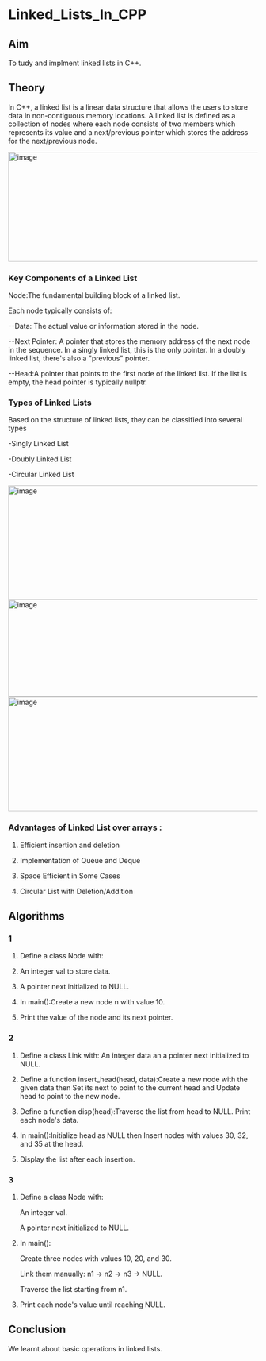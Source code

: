 # Linked_Lists_In_CPP
## Aim
To tudy and implment linked lists in C++.
## Theory
In C++, a linked list is a linear data structure that allows the users to store data in non-contiguous memory locations. A linked list is defined as a collection of nodes where each node consists of two members which represents its value and a next/previous pointer which stores the address for the next/previous node.

<img width="812" height="221" alt="image" src="https://github.com/user-attachments/assets/9debc8c3-4524-44e5-8da5-f5df5acf2951" />

### Key Components of a Linked List
Node:The fundamental building block of a linked list.

Each node typically consists of:

--Data: The actual value or information stored in the node.

--Next Pointer: A pointer that stores the memory address of the next node in the sequence. In a singly linked list, this is the only pointer. In a doubly linked list, there's also a "previous" pointer.

--Head:A pointer that points to the first node of the linked list. If the list is empty, the head pointer is typically nullptr. 
### Types of Linked Lists
Based on the structure of linked lists, they can be classified into several types

-Singly Linked List

-Doubly Linked List

-Circular Linked List

<img width="801" height="230" alt="image" src="https://github.com/user-attachments/assets/55e6c5c4-60e4-4feb-99b8-88190001f694" />

<img width="801" height="196" alt="image" src="https://github.com/user-attachments/assets/3f626260-2117-4bdc-9c13-307d00f7470b" />

<img width="801" height="230" alt="image" src="https://github.com/user-attachments/assets/9236626f-a596-48ec-987f-a9b2376b6336" />

### Advantages of Linked List over arrays :
1. Efficient insertion and deletion
   
2. Implementation of Queue and Deque
   
53. Space Efficient in Some Cases
   
4. Circular List with Deletion/Addition
## Algorithms
### 1
1. Define a class Node with:

2. An integer val to store data.

3. A pointer next initialized to NULL.

4. In main():Create a new node n with value 10.

5. Print the value of the node and its next pointer.
### 2
1. Define a class Link with: An integer data an a pointer next initialized to NULL.

2. Define a function insert_head(head, data):Create a new node with the given data then Set its next to point to the current head and Update head to point to the new node.

3. Define a function disp(head):Traverse the list from head to NULL. Print each node's data.

4. In main():Initialize head as NULL then Insert nodes with values 30, 32, and 35 at the head.

5. Display the list after each insertion.

### 3
1. Define a class Node with:

    An integer val.

    A pointer next initialized to NULL.

2. In main():

    Create three nodes with values 10, 20, and 30.

    Link them manually: n1 → n2 → n3 → NULL.

    Traverse the list starting from n1.

3. Print each node's value until reaching NULL.
## Conclusion
We learnt about basic operations in linked lists.
